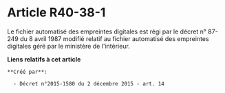 # Article R40-38-1

Le fichier automatisé des empreintes digitales est régi par le décret n° 87-249 du 8 avril 1987 modifié relatif au fichier
automatisé des empreintes digitales géré par le ministère de l'intérieur.

**Liens relatifs à cet article**

	**Créé par**:

	  - Décret n°2015-1580 du 2 décembre 2015 - art. 14
